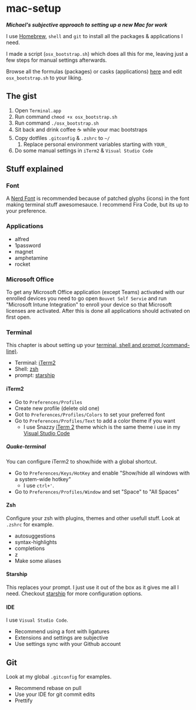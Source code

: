 # mac-setup

**_Michael's subjective approach to setting up a new Mac for work_**

I use [Homebrew](https://brew.sh/), `shell` and `git` to install all the packages & applications I need.

I made a script (`osx_bootstrap.sh`) which does all this for me, leaving just a few steps for manual settings afterwards.

Browse all the formulas (packages) or casks (applications) [here](https://formulae.brew.sh/) and edit `osx_bootstrap.sh` to your liking.

## The gist

1. Open `Terminal.app`
2. Run command `chmod +x osx_bootstrap.sh`
3. Run command `./osx_bootstrap.sh`
4. Sit back and drink coffee ☕️ while your mac bootstraps
5. Copy dotfiles `.gitconfig` & `.zshrc` to `~/`
   1. Replace personal environment variables starting with `YOUR_`
6. Do some manual settings in `iTerm2` & `Visual Studio Code`

## Stuff explained

### Font

A [Nerd Font](https://www.nerdfonts.com/) is recommended because of patched glyphs (icons) in the font making terminal stuff awesomesauce. I recommend Fira Code, but its up to your preference.

### Applications

- alfred
- 1password
- magnet
- amphetamine
- rocket

### Microsoft Office

To get any Microsoft Office application (except Teams) activated with our enrolled devices you need to go open `Bouvet Self Servie` and run "Microsoft Intune Integration" to enroll your device so that Microsoft licenses are activated. After this is done all applications should activated on first open.

### Terminal

This chapter is about setting up your [terminal, shell and prompt (command-line)](https://www.geeksforgeeks.org/difference-between-terminal-console-shell-and-command-line/).

- Terminal: [iTerm2](https://iterm2.com/)
- Shell: [zsh](https://ohmyz.sh/)
- prompt: [starship](https://starship.rs)

#### iTerm2

- Go to `Preferences/Profiles`
- Create new profile (delete old one)
- Got to `Preferences/Profiles/Colors` to set your preferred font
- Go to `Preferences/Profiles/Text` to add a color theme if you want
  - I use Snazzy [iTerm 2](https://github.com/sindresorhus/iterm2-snazzy) theme which is the same theme i use in my [Visual Studio Code](https://marketplace.visualstudio.com/items?itemName=alexanderbast.vscode-snazzy)

##### Quake-terminal

You can configure iTerm2 to show/hide with a global shortcut.

- Go to `Preferences/Keys/HotKey` and enable "Show/hide all windows with a system-wide hotkey"
  - I use `ctrl+'`.
- Go to `Preferences/Profiles/Window` and set "Space" to "All Spaces"

#### Zsh

Configure your zsh with plugins, themes and other usefull stuff. Look at `.zshrc` for example.

- autosuggestions
- syntax-highlights
- completions
- z
- Make some aliases

#### Starship

This replaces your prompt. I just use it out of the box as it gives me all I need. Checkout [starship](https://starship.rs/) for more configuration options.

#### IDE

I use `Visual Studio Code`.

- Recommend using a font with ligatures
- Extensions and settings are subjective
- Use settings sync with your Github account

## Git

Look at my global `.gitconfig` for examples.

- Recommend rebase on pull
- Use your IDE for git commit edits
- Prettify
